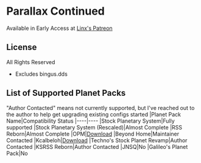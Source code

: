 # Parallax Continued
Available in Early Access at [Linx's Patreon](https://www.patreon.com/linx_)

## License
All Rights Reserved
 - Excludes bingus.dds

## List of Supported Planet Packs
"Author Contacted" means not currently supported, but I've reached out to the author to help get upgrading existing configs started
|Planet Pack Name|Compatibility Status
|----|----
|Stock Planetary System|Fully supported
|Stock Planetary System (Rescaled)|Almost Complete
|RSS Reborn|Almost Complete
|OPM|[Download](https://drive.google.com/file/d/1X9nvz8yWvSaV5RFyLSRP-Jy3EdwAt6PG/view?usp=drive_link)
|Beyond Home|Maintainer Contacted
|Kcalbeloh|[Download](https://drive.google.com/file/d/1Ro2ISf7bjELoKu6axteYUYqEz627aggO/view?usp=sharing)
|Techno's Stock Planet Revamp|Author Contacted
|KSRSS Reborn|Author Contacted
|JNSQ|No
|Galileo's Planet Pack|No
